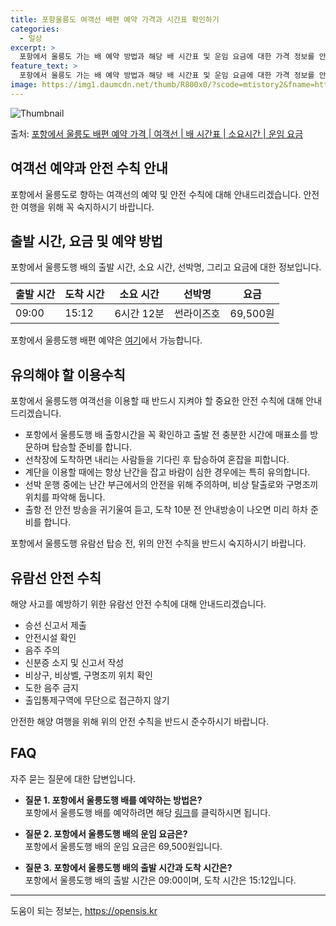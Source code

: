 ```yaml
---
title: 포항울릉도 여객선 배편 예약 가격과 시간표 확인하기
categories:
  - 일상
excerpt: >
  포항에서 울릉도 가는 배 예약 방법과 해당 배 시간표 및 운임 요금에 대한 가격 정보를 안내 드리겠습니다. 안전하고 재밋는 울릉도행 여행을 위해 아래 정보 참고하시기 바랍니다. 울릉도행 배편 예약하기 👈 클릭포항에서 울릉도행 배 시간표출발 시간도착 시간소요 시간선박명요금09:0015:126시간 12분썬라이즈호69,500원울릉도행 배편 예약하기 👈 클릭포항에서 울릉도행 여객선 탑승 시 이용수칙 포항에서 울릉도행 여객선을 이용할 때 반드시 지켜아햘 이용수칙에 대해 알아보겠습니다. 중요한 내용포항에서 울릉도행 배 출항시간을 꼭 확인하고 출발 전 충분한 시간에 매표소를 방문하며 탑승할 준비를 합니다.선착장에 도착하면 내리는 사람들을 기다린 후 탑승하여 혼잡을 피합니다.계단을 이용할 때에는 항상 난간을 잡고 바람..
feature_text: >
  포항에서 울릉도 가는 배 예약 방법과 해당 배 시간표 및 운임 요금에 대한 가격 정보를 안내 드리겠습니다. 안전하고 재밋는 울릉도행 여행을 위해 아래 정보 참고하시기 바랍니다. 울릉도행 배편 예약하기 👈 클릭포항에서 울릉도행 배 시간표출발 시간도착 시간소요 시간선박명요금09:0015:126시간 12분썬라이즈호69,500원울릉도행 배편 예약하기 👈 클릭포항에서 울릉도행 여객선 탑승 시 이용수칙 포항에서 울릉도행 여객선을 이용할 때 반드시 지켜아햘 이용수칙에 대해 알아보겠습니다. 중요한 내용포항에서 울릉도행 배 출항시간을 꼭 확인하고 출발 전 충분한 시간에 매표소를 방문하며 탑승할 준비를 합니다.선착장에 도착하면 내리는 사람들을 기다린 후 탑승하여 혼잡을 피합니다.계단을 이용할 때에는 항상 난간을 잡고 바람..
image: https://img1.daumcdn.net/thumb/R800x0/?scode=mtistory2&fname=https%3A%2F%2Fblog.kakaocdn.net%2Fdn%2FboIuGK%2FbtsHBmA8Akb%2FhR6ueunNUDhVhXQfKdney1%2Fimg.webp
---
```


![Thumbnail](https://img1.daumcdn.net/thumb/R800x0/?scode=mtistory2&fname=https%3A%2F%2Fblog.kakaocdn.net%2Fdn%2FboIuGK%2FbtsHBmA8Akb%2FhR6ueunNUDhVhXQfKdney1%2Fimg.webp)

<p>출처: <a href="https://opensis.kr/entry/%ED%8F%AC%ED%95%AD%EC%97%90%EC%84%9C-%EC%9A%B8%EB%A6%89%EB%8F%84-%EB%B0%B0%ED%8E%B8-%EC%98%88%EC%95%BD-%EA%B0%80%EA%B2%A9-%EC%97%AC%EA%B0%9D%EC%84%A0-%EB%B0%B0-%EC%8B%9C%EA%B0%84%ED%91%9C-%EC%86%8C%EC%9A%94%EC%8B%9C%EA%B0%84-%EC%9A%B4%EC%9E%84-%EC%9A%94%EA%B8%88" rel="dofollow">포항에서 울릉도 배편 예약 가격 | 여객선 | 배 시간표 | 소요시간 | 운임 요금</a> </p>

## 여객선 예약과 안전 수칙 안내



포항에서 울릉도로 향하는 여객선의 예약 및 안전 수칙에 대해 안내드리겠습니다. 안전한 여행을 위해 꼭 숙지하시기 바랍니다.



## 출발 시간, 요금 및 예약 방법

포항에서 울릉도행 배의 출발 시간, 소요 시간, 선박명, 그리고 요금에 대한 정보입니다.

**출발 시간** | **도착 시간** | **소요 시간** | **선박명** | **요금**  
---|---|---|---|---  
09:00 | 15:12 | 6시간 12분 | 썬라이즈호 | 69,500원  
  
포항에서 울릉도행 배편 예약은 [여기](https://opensis.kr/entry/%ED%8F%AC%ED%95%AD%EC%97%90%EC%84%9C-%EC%9A%B8%EB%A6%89%EB%8F%84-%EB%B0%B0%ED%8E%B8-%EC%98%88%EC%95%BD-%EA%B0%80%EA%B2%A9-%EC%97%AC%EA%B0%9D%EC%84%A0-%EB%B0%B0-%EC%8B%9C%EA%B0%84%ED%91%9C-%EC%86%8C%EC%9A%94%EC%8B%9C%EA%B0%84-%EC%9A%B4%EC%9E%84-%EC%9A%94%EA%B8%88)에서 가능합니다.



## 유의해야 할 이용수칙

포항에서 울릉도행 여객선을 이용할 때 반드시 지켜야 할 중요한 안전 수칙에 대해 안내드리겠습니다.

  * 포항에서 울릉도행 배 출항시간을 꼭 확인하고 출발 전 충분한 시간에 매표소를 방문하며 탑승할 준비를 합니다.
  * 선착장에 도착하면 내리는 사람들을 기다린 후 탑승하여 혼잡을 피합니다.
  * 계단을 이용할 때에는 항상 난간을 잡고 바람이 심한 경우에는 특히 유의합니다.
  * 선박 운행 중에는 난간 부근에서의 안전을 위해 주의하며, 비상 탈출로와 구명조끼 위치를 파악해 둡니다.
  * 출항 전 안전 방송을 귀기울여 듣고, 도착 10분 전 안내방송이 나오면 미리 하차 준비를 합니다.

포항에서 울릉도행 유람선 탑승 전, 위의 안전 수칙을 반드시 숙지하시기 바랍니다.



## 유람선 안전 수칙

해양 사고를 예방하기 위한 유람선 안전 수칙에 대해 안내드리겠습니다.

  * 승선 신고서 제출
  * 안전시설 확인
  * 음주 주의
  * 신분증 소지 및 신고서 작성
  * 비상구, 비상벨, 구명조끼 위치 확인
  * 도한 음주 금지
  * 출입통제구역에 무단으로 접근하지 않기

안전한 해양 여행을 위해 위의 안전 수칙을 반드시 준수하시기 바랍니다.



## FAQ

자주 묻는 질문에 대한 답변입니다.

  * **질문 1. 포항에서 울릉도행 배를 예약하는 방법은?**  
포항에서 울릉도행 배를 예약하려면 해당 [링크](https://opensis.kr/entry/%ED%8F%AC%ED%95%AD%EC%97%90%EC%84%9C-%EC%9A%B8%EB%A6%89%EB%8F%84-%EB%B0%B0%ED%8E%B8-%EC%98%88%EC%95%BD-%EA%B0%80%EA%B2%A9-%EC%97%AC%EA%B0%9D%EC%84%A0-%EB%B0%B0-%EC%8B%9C%EA%B0%84%ED%91%9C-%EC%86%8C%EC%9A%94%EC%8B%9C%EA%B0%84-%EC%9A%B4%EC%9E%84-%EC%9A%94%EA%B8%88)를 클릭하시면 됩니다.

  * **질문 2. 포항에서 울릉도행 배의 운임 요금은?**  
포항에서 울릉도행 배의 운임 요금은 69,500원입니다.

  * **질문 3. 포항에서 울릉도행 배의 출발 시간과 도착 시간은?**  
포항에서 울릉도행 배의 출발 시간은 09:00이며, 도착 시간은 15:12입니다.



* * *



 

도움이 되는 정보는, <a href="https://opensis.kr" rel="dofollow">https://opensis.kr</a>


